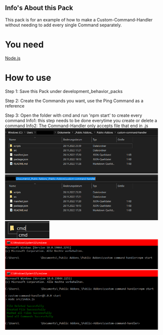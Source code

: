 ## Info's About this Pack
This pack is for an example of how to make a Custom-Command-Handler without needing to add every single Command separately.

# You need
[Node.js](https://nodejs.org/)

# How to use
Step 1:
Save this Pack under development_behavior_packs

Step 2:
Create the Commands you want, use the Ping Command as a reference

Step 3:
Open the folder with cmd and run 'npm start' to create every command
Info1: this step needs to be done everytime you create or delete a command
Info2: The Command-Handler only accepts file that end in .js
<img src="../images/custom-command-handler/img1.png"/>
<img src="../images/custom-command-handler/img2.png"/>
<img src="../images/custom-command-handler/img3.png"/>
<img src="../images/custom-command-handler/img4.png"/>
<img src="../images/custom-command-handler/img5.png"/>
